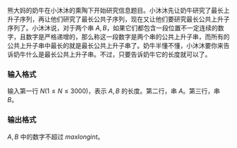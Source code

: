 熊大妈的奶牛在小沐沐的熏陶下开始研究信息题目。小沐沐先让奶牛研究了最长上升子序列，再让他们研究了最长公共子序列，现在又让他们要研究最长公共上升子序列了。小沐沐说，对于两个串 $A,B$，如果它们都包含一段位置不一定连续的数字，且数字是严格递增的，那么称这一段数字是两个串的公共上升子串，而所有的公共上升子串中最长的就是最长公共上升子串了。奶牛半懂不懂，小沐沐要你来告诉奶牛什么是最长公共上升子串。不过，只要告诉奶牛它的长度就可以了。

### 输入格式

输入第一行 $N(1\leq N\leq 3000)$，表示 $A,B$ 的长度。第二行，串 $A$。第三行，串 $B$。

### 输出格式

$A,B$ 中的数字不超过 $maxlongint$。
